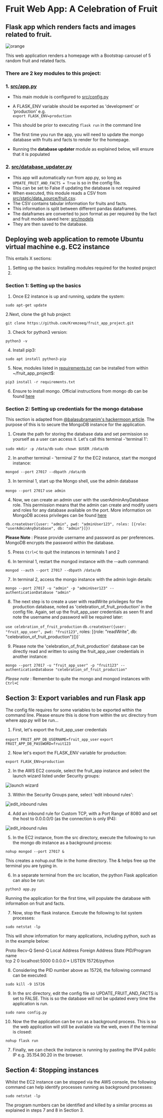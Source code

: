 # Fruit Web App: A Celebration of Fruit
## Flask app which renders facts and images related to fruit. 


![orange](src/static/assets/base_images/orange-3036097_1920_2.jpg "orange")

This web application renders a homepage with a Bootstrap carousel of 5 random fruit 
and related facts.

### There are 2 key modules to this project:

### 1. [src/app.py](https://github.com/Kremzeeq/fruit_app_project/blob/master/src/app.py)

* This main module is configured to [src/config.py](https://github.com/Kremzeeq/fruit_app_project/blob/master/src/config.py)
* A FLASK_ENV variable should be exported as 'development' or 'production' e.g.  
`export FLASK_ENV=production`
* This should be prior to executing `flask run` in the command line

* The first time you run the app, you will need to update the mongo database 
with fruits and facts to render for the homepage.
* Running the **database updater** module as explained below, will ensure that it is populated

### 2. [src/database_updater.py](https://github.com/Kremzeeq/fruit_app_project/blob/master/src/database.updater.py)

* This app will automatically run from app.py, so long as `UPDATE_FRUIT_AND_FACTS = True` is so in the config file.
* This can be set to False if updating the database is not required 
* When executed, this module reads a CSV from [src/static/data_source/fruit.csv](https://github.com/Kremzeeq/fruit_app_project/blob/master/src/static/data_source/fruit.csv).
* The CSV contains tabular information for fruits and facts.
* This information is split between different pandas dataframes.
* The dataframes are converted to json format as per required by 
the fact and fruit models saved here: [src/models](https://github.com/Kremzeeq/fruit_app_project/blob/master/src/models)
* They are then saved to the database.


## Deploying web application to remote Ubuntu virtual machine e.g. EC2 instance

This entails X sections:

1. Setting up the basics: Installing modules required for the hosted project
2. 

### Section 1: Setting up the basics

1. Once E2 instance is up and running, update the system:

`sudo apt-get update`

2.Next, clone the git hub project:

`git clone https://github.com/Kremzeeq/fruit_app_project.git`

3. Check for python3 version:

`python3 -v`

4. Install pip3:

`sudo apt install python3-pip`

5. Now, modules listed in [requirements.txt](https://github.com/Kremzeeq/fruit_app_project/blob/master/requirements.txt) can be installed
from within ~/fruit_app_project$:

`pip3 install -r requirements.txt`

6. Ensure to install mongo. Official instructions from mongo db can be found [here](https://docs.mongodb.com/manual/tutorial/install-mongodb-on-ubuntu/)

### Section 2: Setting up credentials for the mongo database

This section is adapted from [@balasubramanim's hackermoon article](https://www.hackernoon.com/how-to-install-and-secure-mongodb-in-amazon-ec2-in-minutes-90184283b0a1).
The purpose of this is to secure the MongoDB instance for the application.

1. Create the path for storing the database data and set permission so yourself as a user can access it. 
Let's call this terminal -'terminal 1':

`sudo mkdir -p /data/db`
`sudo chown $USER /data/db`

2. In another terminal - 'terminal 2' for the EC2 instance, start the mongod instance:

`mongod --port 27017 --dbpath /data/db`

3. In terminal 1, start up the Mongo shell, use the admin database

`mongo --port 27017`
`use admin`

4. Now, we can create an admin user with the userAdminAnyDatabase role. 
This permission means that the admin can create and modify users and roles for 
any database available on the port. 
More information on MongoDB access privileges can be found [here](https://studio3t.com/knowledge-base/articles/mongodb-users-roles-explained-part-1/)


`db.createUser({user: "admin", pwd: "adminUser123", roles: [{role: "userAdminAnyDatabase", db: "admin"}]})`

**Please Note** : Please provide username and password as per preferences. MongoDB encrypts the password within the database.

5. Press `Ctrl+C` to quit the instances in terminals 1 and 2

6. In terminal 1, restart the mongod instance with the --auth command:

`mongod --auth --port 27017 --dbpath /data/db`

7. In terminal 2, access the mongo instance with the admin login details:

`mongo --port 27017 -u "admin" -p "adminUser123" --authenticationDatabase "admin"` 

8. The next step is to create a user with readWrite privileges for the production database, noted as 
'celebration_of_fruit_production' in the config file. Again, set up the fruit_app_user credentials as seen fit
and note the username and password will be required later:

`use celebration_of_fruit_production`
`db.createUser({user: "fruit_app_user", pwd: "fruit123"`, roles: [{role: "readWrite", db: "celebration_of_fruit_production"}]})`

9. Please note the 'celebration_of_fruit_production' database can be directly
read and written to using the fruit_app_user credentials in another instance:

`mongo --port 27017 -u "fruit_app_user" -p "fruit123" --authenticationDatabase "celebration_of_fruit_production"`

*Please note* : Remember to quite the mongo and mongod instances with `Ctrl+C`

## Section 3: Export variables and run Flask app

The config file requires for some variables to be exported within the command line. 
Please ensure this is done from within the src directory from where app.py will be run...

1. First, let's export the fruit_app_user credentials

`export FRUIT_APP_DB_USERNAME=fruit_app_user`
`export FRUIT_APP_DB_PASSWORD=fruit123`

2. Now let's export the FLASK_ENV variable for production:

`export FLASK_ENV=production`

2. In the AWS EC2 console, select the fruit_app instance and 
select the launch wizard listed under Security groups:

![launch wizard](src/static/assets/base_images/launch_wizard.png "launch wizard")

3. Within the Security Groups pane, select 'edit inbound rules':

![edit_inbound rules](src/static/assets/base_images/edit_inbound_rules.png "edit inbound rules")

4. Add an inbound rule for Custom TCP, with a Port Range of 8080 and set the host to 0.0.0.0/0 (as the connection is only IP4):

![edit_inbound rules](src/static/assets/base_images/edit_inbound_rules2.png "edit inbound rules")

5. In the EC2 instance, from the src directory, execute the following to run the mongo db instance as a background process:

`nohup mongod --port 27017 &`

This creates a nohup.out file in the home directory. The & helps free up the terminal you are typing in.

6. In a separate terminal from the src location, the python Flask application can also be run:

`python3 app.py`

Running the application for the first time, will populate the database with information on fruit and facts. 

7. Now, stop the flask instance. Execute the following to list system processes:

`sudo netstat -lp`

This will show information for many applications, including python, such as in the example below:

Proto Recv-Q Send-Q Local Address           Foreign Address         State       PID/Program name             
tcp        2      0 localhost:5000          0.0.0.0:*               LISTEN      15726/python

8. Considering the PID number above as 15726, the following command can be executed:

`sudo kill -9 15726`

9. In the src directory, edit the config file so UPDATE_FRUIT_AND_FACTS is set to FALSE. 
This is so the database will not be updated every time the application is run. 

`sudo nano config.py`

10. Now the the application can be run as a background process. 
This is so the web application will still be available via the web, even if the terminal is closed:

`nohup flask run`

7. Finally, we can check the instance is running by pasting the IPV4 public IP e.g. 35.154.90.20 in the browser.

## Section 4: Stopping instances

Whilst the EC2 instance can be stopped via the AWS console, the following command can help identify processes running 
as background processes:

`sudo netstat -lp`

The program numbers can be identified and killed by a similar process as explained in steps 7 and 8 in Section 3. 